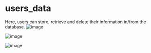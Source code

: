 # users_data
Here, users can store, retrieve and delete their information in/from the database.
![image](https://github.com/Abhishek98negi/users_data/assets/75579825/cc0f3b07-38c9-4998-99aa-53314ae74260)

![image](https://github.com/Abhishek98negi/users_data/assets/75579825/bcd9b8f4-fa32-466f-9f54-98057e2cf41f)

![image](https://github.com/Abhishek98negi/users_data/assets/75579825/1005aec6-bd8b-4083-9b6e-fafc0595d6e5)
